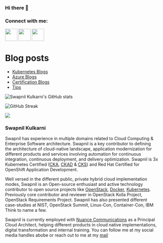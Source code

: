 ### Hi there 👋

<h3 align="left">Connect with me:</h3>
<p align="left">
<a href="https://twitter.com/MeSwapnilk" target="blank"><img align="center" src="https://cdn2.iconfinder.com/data/icons/social-media-2285/512/1_Twitter3_colored_svg-512.png" alt="" height="40" width="40" /></a>
<a href="http://linkedin.com/in/MeSwapnilK" target="blank"><img align="center" src="https://cdn2.iconfinder.com/data/icons/social-media-2285/512/1_Linkedin_unofficial_colored_svg-512.png" alt="" height="40" width="40" /></a>
<a href="https://cloudnativehero.github.io/blog/feed.xml" target="blank"><img align="center" src="https://cdn0.iconfinder.com/data/icons/small-n-flat/24/678060-rss-512.png" alt="" height="40" width="40" /></a>
</p>

# Blog posts
<!-- BLOG-POST-LIST:START -->
- [Kubernetes Blogs](https://cloudnativehero.github.io/blog/categories/#kubernetes)
- [Azure Blogs](https://cloudnativehero.github.io/blog/categories/#azure)
- [Certification Blogs](https://cloudnativehero.github.io/blog/categories/#certification)
- [Tips](https://cloudnativehero.github.io/blog/categories/#tips)
<!-- BLOG-POST-LIST:END -->


![Swapnil Kulkarni's GitHub stats](https://github-readme-stats.vercel.app/api?username=MeSwapnilK&show_icons=true&theme=radical)

![GitHub Streak](https://github-readme-streak-stats.herokuapp.com/?user=MeSwapnilK&theme=dark)

![](https://komarev.com/ghpvc/?username=MeSwapnilK&color=lightgrey)


### Swapnil Kulkarni


Swapnil has experience in multiple domains related to Cloud Computing & Enterprise Software architecture. Swapnil is a key contributor to defining the architecture of cloud-native landscape, application modernization for different products and services involving automation for continuous integration, continuous deployment, and delivery optimization. Swapnil is 3x Kubernetes Certified ([CKA][6], [CKAD][7] & [CKS][8]) and Red Hat Certified for OpenShift Application Development.

Well versed in the different public, private hybrid cloud implementation modes, Swapnil is an Open-source enthusiast and active technology contributor to open source projects like [OpenStack][1], [Docker][2], [Kubernetes][3].  Previously core contributor and reviewer in OpenStack Kolla Project, OpenStack Requirements Project. Swapnil has also presented different case-studies at NIST, OpenStack Summit, Linux-Con, Container-Con, IBM Think to name a few.

Swapnil is currently employed with [Nuance Communications][5] as a Principal Cloud Architect, helping different products in cloud native implementations, digital transformation and internal training.  You can follow me at my social media handles abobe or reach out to me at my [mail][4]

[1]: https://www.openstack.org/
[2]: https://www.docker.com/
[3]: https://kubernetes.io/
[4]: mailto:coolsvap@gmail.com
[5]: https://www.persistent.com/
[6]: https://www.credly.com/badges/500cd25b-7703-47f9-970b-3e0353626412
[7]: https://www.credly.com/badges/f5c6d171-d12f-4292-b9c0-7ed58d20a0d7
[8]: https://www.credly.com/badges/1b854316-d27f-4dd8-96d9-1f84ac3cb02b

<!--
**MeSwapnilK/MeSwapnilK** is a ✨ _special_ ✨ repository because its `README.md` (this file) appears on your GitHub profile.

Here are some ideas to get you started:

- 🔭 I’m currently working on ...
- 🌱 I’m currently learning ...
- 👯 I’m looking to collaborate on ...
- 🤔 I’m looking for help with ...
- 💬 Ask me about ...
- 📫 How to reach me: ...
- 😄 Pronouns: ...
- ⚡ Fun fact: ...
-->